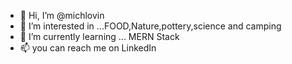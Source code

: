 - 👋 Hi, I’m @michlovin
- 👀 I’m interested in ...FOOD,Nature,pottery,science and camping 
- 🌱 I’m currently learning ... MERN Stack
- 📫 you can reach me on LinkedIn

<!---
michlovin/michlovin is a ✨ special ✨ repository because its `README.md` (this file) appears on your GitHub profile.
You can click the Preview link to take a look at your changes.
--->
